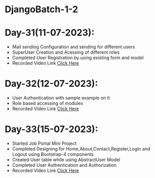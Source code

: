 # DjangoBatch-1-2

# Day-31(11-07-2023):
  - Mail sending Configuration and sending for different users
  - SuperUser Creation and Acessing of different roles
  - Completed User Registration by using existing form and model
  - Recorded Video Link [Click Here](https://drive.google.com/drive/folders/1E9STSEdOfGVduk5AFm0FDa99qSjKonbI?usp=sharing)
# Day-32(12-07-2023):
  - User Authentication with sample example on it
  - Role based accessing of modules
  - Recorded Video Link [Click Here](https://drive.google.com/file/d/1avU-Oe7sPqrCQsDmFclU-DuS_0pbuMRk/view?usp=sharing)
# Day-33(15-07-2023):
  - Started Job Portal Mini Project
  - Completed Designing for Home,About,Contact,Register,Login and Logout using Bootstrap-4 components
  - Created User table while using AbstractUser Model
  - Completed User Authentication and Authorization
  - Recorded Video Link [Click Here]()
